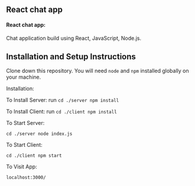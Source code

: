 ## React chat app

#### React chat app:

Chat application build using React, JavaScript, Node.js.

## Installation and Setup Instructions


Clone down this repository. You will need `node` and `npm` installed globally on your machine.  

Installation:

To Install Server:
run
`cd ./server npm install`  

To Install Client:
run
`cd ./client npm install` 

To Start Server:

`cd ./server node index.js`  

To Start Client:

`cd ./client npm start`  

To Visit App:

`localhost:3000/`  


